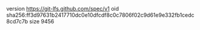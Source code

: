 version https://git-lfs.github.com/spec/v1
oid sha256:ff3d97631b2417710dc0e10dfcdf8c0c7806f02c9d61e9e332fb1cedc8cd7c7b
size 9456
